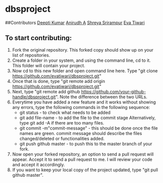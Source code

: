 # dbsproject
##Contributors
[Deepti Kumar](https://github.com/0790)
[Anirudh A](https://github.com/Anirudh-A24)
[Shreya Srirampur](https://github.com/schmosby2312)
[Eva Tiwari](https://github.com/evatiwari)
## To start contributing:
1. Fork the original repository. This forked copy should show up on your list of repositories.
2. Create a folder in your system, and using the command line, cd to it. This folder will contain your project.
3. Now cd to this new folder and open command line here. Type "git clone https://github.com/evatiwari/dbsproject.git"
4. Once that is done, type "git remote add origin https://github.com/evatiwari/dbsproject.git"
5. Next, type "git remote add github https://github.com/your-github-handle/dbsproject.git". Note the 
   difference between the two URLs.
6. Everytime you have added a new feature and it works without showing any errors, type the following commands 
   in the following sequence:
   * git status - to check what needs to be added
   * git add file-name - to add the file to the commit stage
     Alternatively, type git add -A if there are too many files.
   * git commit -m"commit-message" - this should be done once the file names are green. commit message
   should describe the files changed/deleted or functionalities added.
   * git push github master - to push this to the master branch of your fork.
7. Now open your forked repository, an option to send a pull request will appear. Accept it to send a pull
   request to me. I will review your code and accept it accordingly.
8. If you want to keep your local copy of the project updated, type "git pull github master".
